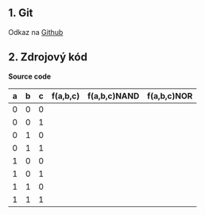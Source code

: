 ## 1. Git

Odkaz na [Github](https://github.com/DavidHala123/Digital-Electronics-1)

## 2. Zdrojový kód
**Source code**

| **a** | **b** |**c** | **f(a,b,c)** |**f(a,b,c)NAND** |**f(a,b,c)NOR** |
| :-: | :-: | :-: | :-: | :-: | :-: |
| 0 | 0 | 0 |  |   |  |
| 0 | 0 | 1 |  |   |  |
| 0 | 1 | 0 |  |   |  |
| 0 | 1 | 1 |  |   |  |
| 1 | 0 | 0 |  |   |  |
| 1 | 0 | 1 |  |   |  |
| 1 | 1 | 0 |  |   |  |
| 1 | 1 | 1 |  |   |  |
